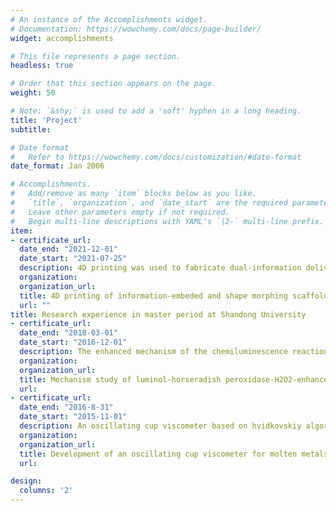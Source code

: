 ```yaml
---
# An instance of the Accomplishments widget.
# Documentation: https://wowchemy.com/docs/page-builder/
widget: accomplishments

# This file represents a page section.
headless: true

# Order that this section appears on the page.
weight: 50

# Note: `&shy;` is used to add a 'soft' hyphen in a long heading.
title: 'Project'
subtitle:

# Date format
#   Refer to https://wowchemy.com/docs/customization/#date-format
date_format: Jan 2006

# Accomplishments.
#   Add/remove as many `item` blocks below as you like.
#   `title`, `organization`, and `date_start` are the required parameters.
#   Leave other parameters empty if not required.
#   Begin multi-line descriptions with YAML's `|2-` multi-line prefix.
item:
- certificate_url:
  date_end: "2021-12-01"
  date_start: "2021-07-25"
  description: 4D printing was used to fabricate dual-information delivery, self-folding and cell-laden scaffolds for tubular tissue regeneration.
  organization: 
  organization_url:
  title: 4D printing of information-embeded and shape morphing scaffolds
  url: ""
title: Research experience in master period at Shandong University
- certificate_url:
  date_end: "2018-03-01"
  date_start: "2016-12-01"
  description: The enhanced mechanism of the chemiluminescence reaction was investigated at actom level via quantum chemical method using the Gaussian 09 software.
  organization: 
  organization_url:
  title: Mechanism study of luminol-horseradish peroxidase-H2O2-enhancer chemiluminescence system
  url:
- certificate_url: 
  date_end: "2016-8-31"
  date_start: "2015-11-01"
  description: An oscillating cup viscometer based on hvidkovskiy algorithm was developed for measuring molten metals at liquid state.
  organization: 
  organization_url: 
  title: Development of an oscillating cup viscometer for molten metals
  url:

design:
  columns: '2' 
---
```

